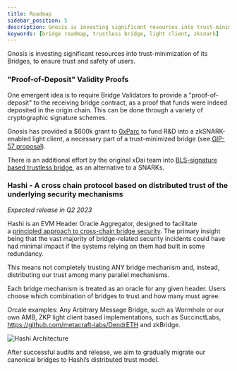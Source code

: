 ```yaml
---
title: Roadmap
sidebar_position: 5
description: Gnosis is investing significant resources into trust-minimization of its Bridges, to ensure trust and safety of users. 
keywords: [bridge roadmap, trustless bridge, light client, zksnark]
---
```


Gnosis is investing significant resources into trust-minimization of its Bridges, to ensure trust and safety of users. 

### "Proof-of-Deposit" Validity Proofs

One emergent idea is to require Bridge Validators to provide a "proof-of-deposit" to the receiving bridge contract, as a proof that funds were indeed deposited in the origin chain. This can be done through a variety of cryptographic signature schemes. 

Gnosis has provided a $600k grant to [0xParc](https://0xparc.org/) to fund R&D into a zkSNARK-enabled light client, a necessary part of a trust-minimized bridge (see [GIP-57 proposal](https://forum.gnosis.io/t/gip-57-should-gnosis-dao-support-research-of-a-zksnark-enabled-light-client-and-bridge/5421)). 

There is an additional effort by the original xDai team into [BLS-signature based trustless bridge](https://forum.gnosis.io/t/gip-57-should-gnosis-dao-support-research-of-a-zksnark-enabled-light-client-and-bridge/5421/15?u=dan-gnosis), as an alternative to a SNARKs.

### Hashi - A cross chain protocol based on distributed trust of the underlying security mechanisms

*Expected release in Q2 2023*

Hashi is an EVM Header Oracle Aggregator, designed to facilitate a [principled approach to cross-chain bridge security](https://ethresear.ch/t/a-principled-approach-to-bridges/14725?u=auryn). The primary insight being that the vast majority of bridge-related security incidents could have had minimal impact if the systems relying on them had built in some redundancy. 

This means not completely trusting ANY bridge mechanism and, instead, distributing our trust among many parallel mechanisms.

Each bridge mechanism is treated as an oracle for any given header. Users choose which combination of bridges to trust and how many must agree.

Orcale examples: Any Arbitrary Message Bridge, such as Wormhole or our own AMB, ZKP light client based implementations, such as SuccinctLabs, https://github.com/metacraft-labs/DendrETH and zkBridge.

![Hashi Architecture](../../static/img/bridges/diagrams/Hashi-architecture.png)

After successful audits and release, we aim to gradually migrate our canonical bridges to Hashi’s distributed trust model.
